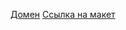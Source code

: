 <a href="http://action.movie.nomoredomains.xyz/" target="_blank">Домен</a>
<a href="https://www.figma.com/file/u2hiOOUY8G80PWPFdenj3I/Diploma-(Copy)?node-id=891%3A3857" target="_blank">Ссылка на макет</a>